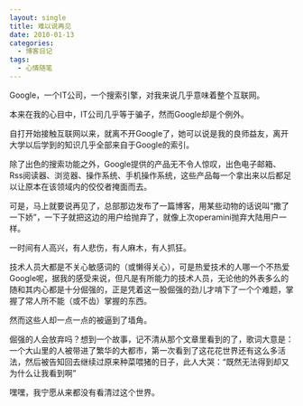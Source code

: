 ```yaml
---
layout: single
title: 难以说再见
date: 2010-01-13
categories:
  - 博客日记
tags:
  - 心情随笔
---
```


Google，一个IT公司，一个搜索引擎，对我来说几乎意味着整个互联网。

本来在我的心目中，IT公司几乎等于骗子，然而Google却是个例外。

自打开始接触互联网以来，就离不开Google了，她可以说是我的良师益友，离开大学以后学到的知识几乎全部来自于Google的索引。

除了出色的搜索功能之外，Google提供的产品无不令人惊叹，出色电子邮箱、Rss阅读器、浏览器、操作系统、手机操作系统，这些产品每一个拿出来以后都足以让原本在该领域内的佼佼者掩面而去。

可是，马上就要说再见了，总部那边发布了一篇博客，用某些动物的话说叫“撒了一下娇”，一下子就把这边的用户给抛弃了，就像上次operamini抛弃大陆用户一样。

一时间有人高兴，有人悲伤，有人麻木，有人抓狂。

技术人员大都是不关心敏感词的（或懒得关心），可是热爱技术的人哪一个不热爱Google呢，据我的感受来说，但凡是有所能力的技术人员，无论他的外表多么的随和其内心都是十分倔强的，正是凭着这一股倔强的劲儿才啃下了一个个难题，掌握了常人所不能（或不齿）掌握的东西。

然而这些人却一点一点的被逼到了墙角。

倔强的人会放弃吗？想到一个故事，记不清从那个文章里看到的了，歌词大意是：一个大山里的人被带进了繁华的大都市，第一次看到了这花花世界还有这么多活法，然后被告知回去继续过原来种菜喂猪的日子，此人大哭：“既然无法得到却又为什么让我看到啊”

嘿嘿，我宁愿从来都没有看清过这个世界。
